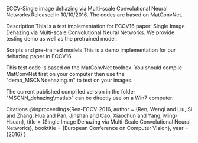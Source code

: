 ECCV-Single image dehazing via Multi-scale Convolutional Neural Networks
Released in 10/10/2016. The codes are based on MatConvNet.

Description
This is a test implementation for ECCV16 paper: Single Image Dehazing via Multi-scale Convolutional Neural Networks. We provide testing demo as well as the pretrained model. 

Scripts and pre-trained models
This is a demo implementation for our dehazing paper in ECCV16.

This test code is based on the MatConvNet toolbox. 
You should compile MatConvNet first on your computer then use the "demo_MSCNNdehazing.m" to test on your images.

The current published compliled version in the folder "MSCNN_dehazing\matlab" can be directly use on a Win7 computer.

Citations
@inproceedings{Ren-ECCV-2016,
    author = {Ren, Wenqi and Liu, Si and Zhang, Hua and Pan, Jinshan and Cao, Xiaochun and Yang, Ming-Hsuan},
    title = {Single Image Dehazing via Multi-Scale Convolutional Neural Networks},
    booktitle = {European Conference on Computer Vision},
    year = {2016}
}

